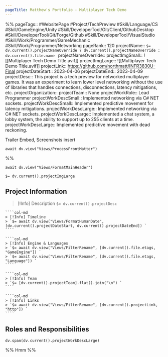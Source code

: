 ```yaml
---
pageTitle: Matthew's Portfolio - Multiplayer Tech Demo
---
```

%%
pageTags:: #WebsitePage #Project/TechPreview #Skill/Language/CS #Skill/GameEngine/Unity #Skill/DeveloperTool/Git/Client/GithubDesktop #Skill/DeveloperTool/Git/Forge/Github #Skill/DeveloperTool/VisualStudio #Skill/Work/Programmer/GameMechanic #Skill/Work/Programmer/Networking 
pageRank:: 120
projectName:: `$= dv.current().projectNameOverride ? dv.current().projectNameOverride : dv.current().file.name `
projectNameOverride:: 
projectImgSmall:: ![[Multiplayer Tech Demo Title.avif]]
projectImgLarge:: ![[Multiplayer Tech Demo Title.avif]]
projectLink:: https://github.com/northmatt/INFR3830U-Final
projectDateStart:: 2023-04-06
projectDateEnd:: 2023-04-09
projectDesc:: This project is a tech preview for networked multiplayer games. It was an experiment to learn lower level networking without the use of libraries that handles connections, disconnections, latency mitigations, etc.
projectOrganization:: 
projectTeam:: None
projectWorkRole:: Lead Programmer
projectWorkDescSmall:: Implemented networking via C# NET sockets.
projectWorkDescSmall:: Implemented predictive movement for latency mitigations.
projectWorkDescLarge:: Implemented networking via C# NET sockets.
projectWorkDescLarge:: Implemented a chat system, a lobby system, the ability to support up to 255 clients at a time.
projectWorkDescLarge:: Implemented predictive movement with dead reckoning.

Trailer Embed, Screenshots insert

```dataviewjs
await dv.view("Views/ProcessFrontMatter")
```
%%
```dataviewjs
await dv.view("Views/FormatMainHeader")
```
`$= dv.current().projectImgLarge `
## Project Information

> [!Info] Description
> `$= dv.current().projectDesc `

`````col
````col-md
> [!Info] Timeline
> `$= await dv.view("Views/FormatHumanDate", [dv.current().projectDateStart, dv.current().projectDateEnd]) `
````

````col-md
> [!Info] Engine & Languages
> `$= await dv.view("Views/FilterRename", [dv.current().file.etags, "GameEngine"]) `
> `$= await dv.view("Views/FilterRename", [dv.current().file.etags, "Language"]) `
````

````col-md
> [!Info] Team
> `$= [dv.current().projectTeam].flat().join("\n") `
````

````col-md
> [!Info] Links
> `$= await dv.view("Views/FilterRename", [dv.current().projectLink, "http"]) `
````
`````

## Roles and Responsibilities
```dataviewjs
dv.span(dv.current().projectWorkDescLarge)
```


%%
Hmm
%%